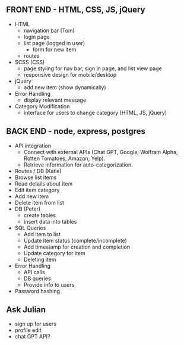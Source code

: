 ## FRONT END - HTML, CSS, JS, jQuery

- HTML
  - navigation bar (Tom)
  - login page
  - list page (logged in user)
    - form for new item
  - routes
- SCSS (CSS)
  - page styling for nav bar, sign in page, and list view page
  - responsive design for mobile/desktop
- jQuery
  - add new item (show dynamically)
- Error Handling
  - display relevant message
- Category Modification
  - interface for users to change category (HTML, JS, jQuery)

## BACK END - node, express, postgres

- API integration
  - Connect with external APIs (Chat GPT, Google, Wolfram Alpha, Rotten Tomatoes, Amazon, Yelp).
  - Retrieve information for auto-categorization.
- Routes / DB (Katie)
 - Browse list items
 - Read details about item
 - Edit item category
 - Add new item
 - Delete item from list
- DB (Peter)
  - create tables
  - insert data into tables
- SQL Queries
  - Add item to list
  - Update item status (complete/incomplete)
  - Add timestamp for creation and completion
  - Update category for item
  - Deleting item
- Error Handling
  - API calls
  - DB queries
  - Provide info to users
- Password hashing


## Ask Julian
- sign up for users
- profile edit
- chat GPT API?